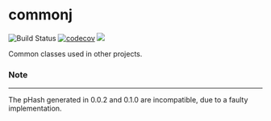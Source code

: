 commonj
=======
![Build Status](https://github.com/seeker/commonj/actions/workflows/maven.yml/badge.svg?branch=develop)
[![codecov](https://codecov.io/gh/seeker/commonj/branch/master/graph/badge.svg)](https://codecov.io/gh/seeker/commonj)
[![](https://jitpack.io/v/seeker/commonj.svg)](https://jitpack.io/#seeker/commonj)

Common classes used in other projects.

### Note
------
The pHash generated in 0.0.2 and 0.1.0 are incompatible, due to a faulty implementation.

